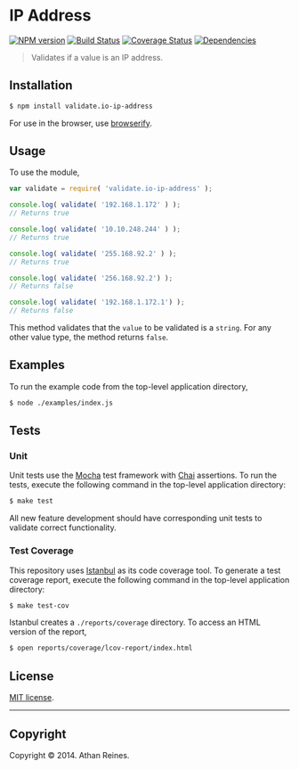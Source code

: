 IP Address
===
[![NPM version][npm-image]][npm-url] [![Build Status][travis-image]][travis-url] [![Coverage Status][coveralls-image]][coveralls-url] [![Dependencies][dependencies-image]][dependencies-url]

> Validates if a value is an IP address.


## Installation

``` bash
$ npm install validate.io-ip-address
```

For use in the browser, use [browserify](https://github.com/substack/node-browserify).


## Usage

To use the module,

``` javascript
var validate = require( 'validate.io-ip-address' );

console.log( validate( '192.168.1.172' ) );
// Returns true

console.log( validate( '10.10.248.244' ) );
// Returns true

console.log( validate( '255.168.92.2' ) );
// Returns true

console.log( validate( '256.168.92.2') );
// Returns false

console.log( validate( '192.168.1.172.1') );
// Returns false
```

This method validates that the `value` to be validated is a `string`. For any other value type, the method returns `false`.


## Examples

To run the example code from the top-level application directory,

``` bash
$ node ./examples/index.js
```


## Tests

### Unit

Unit tests use the [Mocha](http://visionmedia.github.io/mocha) test framework with [Chai](http://chaijs.com) assertions. To run the tests, execute the following command in the top-level application directory:

``` bash
$ make test
```

All new feature development should have corresponding unit tests to validate correct functionality.


### Test Coverage

This repository uses [Istanbul](https://github.com/gotwarlost/istanbul) as its code coverage tool. To generate a test coverage report, execute the following command in the top-level application directory:

``` bash
$ make test-cov
```

Istanbul creates a `./reports/coverage` directory. To access an HTML version of the report,

``` bash
$ open reports/coverage/lcov-report/index.html
```


## License

[MIT license](http://opensource.org/licenses/MIT). 


---
## Copyright

Copyright &copy; 2014. Athan Reines.


[npm-image]: http://img.shields.io/npm/v/validate.io-ip-address.svg
[npm-url]: https://npmjs.org/package/validate.io-ip-address

[travis-image]: http://img.shields.io/travis/validate-io/ip-address/master.svg
[travis-url]: https://travis-ci.org/validate-io/ip-address

[coveralls-image]: https://img.shields.io/coveralls/validate-io/ip-address/master.svg
[coveralls-url]: https://coveralls.io/r/validate-io/ip-address?branch=master

[dependencies-image]: http://img.shields.io/david/validate-io/ip-address.svg
[dependencies-url]: https://david-dm.org/validate-io/ip-address

[dev-dependencies-image]: http://img.shields.io/david/dev/validate-io/ip-address.svg
[dev-dependencies-url]: https://david-dm.org/dev/validate-io/ip-address

[github-issues-image]: http://img.shields.io/github/issues/validate-io/ip-address.svg
[github-issues-url]: https://github.com/validate-io/ip-address/issues